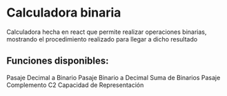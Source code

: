# Calculadora binaria

Calculadora hecha en react que permite realizar operaciones binarias, mostrando el procedimiento realizado para llegar a dicho resultado

## Funciones disponibles:
Pasaje Decimal a Binario
Pasaje Binario a Decimal
Suma de Binarios
Pasaje Complemento C2
Capacidad de Representación

